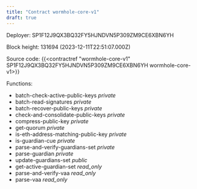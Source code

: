 ```yaml
---
title: "Contract wormhole-core-v1"
draft: true
---
```

Deployer: SP1F12J9QX3BQ32FY5HJNDVN5P309ZM9CE6XBN6YH


 



Block height: 131694 (2023-12-11T22:51:07.000Z)

Source code: {{<contractref "wormhole-core-v1" SP1F12J9QX3BQ32FY5HJNDVN5P309ZM9CE6XBN6YH wormhole-core-v1>}}

Functions:

* batch-check-active-public-keys _private_
* batch-read-signatures _private_
* batch-recover-public-keys _private_
* check-and-consolidate-public-keys _private_
* compress-public-key _private_
* get-quorum _private_
* is-eth-address-matching-public-key _private_
* is-guardian-cue _private_
* parse-and-verify-guardians-set _private_
* parse-guardian _private_
* update-guardians-set _public_
* get-active-guardian-set _read_only_
* parse-and-verify-vaa _read_only_
* parse-vaa _read_only_
